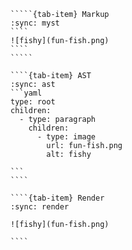 ``````{tab-set}
`````{tab-item} Markup
:sync: myst
````
![fishy](fun-fish.png)
````
`````

````{tab-item} AST
:sync: ast
```yaml
type: root
children:
  - type: paragraph
    children:
      - type: image
        url: fun-fish.png
        alt: fishy

```
````

````{tab-item} Render
:sync: render

![fishy](fun-fish.png)

````

``````

